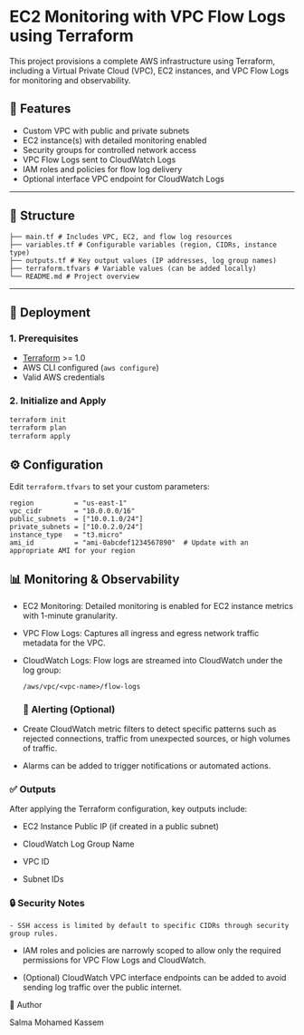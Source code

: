 # EC2 Monitoring with VPC Flow Logs using Terraform

This project provisions a complete AWS infrastructure using Terraform, including a Virtual Private Cloud (VPC), EC2 instances, and VPC Flow Logs for monitoring and observability.

## 🔧 Features

- Custom VPC with public and private subnets
- EC2 instance(s) with detailed monitoring enabled
- Security groups for controlled network access
- VPC Flow Logs sent to CloudWatch Logs
- IAM roles and policies for flow log delivery
- Optional interface VPC endpoint for CloudWatch Logs

---

## 📁 Structure

```
├── main.tf # Includes VPC, EC2, and flow log resources
├── variables.tf # Configurable variables (region, CIDRs, instance type)
├── outputs.tf # Key output values (IP addresses, log group names)
├── terraform.tfvars # Variable values (can be added locally)
└── README.md # Project overview
```

---

## 🚀 Deployment

### 1. Prerequisites

- [Terraform](https://www.terraform.io/downloads.html) >= 1.0
- AWS CLI configured (`aws configure`)
- Valid AWS credentials

### 2. Initialize and Apply

```bash
terraform init
terraform plan
terraform apply
```
## ⚙️ Configuration

Edit `terraform.tfvars` to set your custom parameters:

```hcl
region          = "us-east-1"
vpc_cidr        = "10.0.0.0/16"
public_subnets  = ["10.0.1.0/24"]
private_subnets = ["10.0.2.0/24"]
instance_type   = "t3.micro"
ami_id          = "ami-0abcdef1234567890"  # Update with an appropriate AMI for your region
```
## 📊 Monitoring & Observability

- EC2 Monitoring: Detailed monitoring is enabled for EC2 instance metrics with 1-minute granularity.

- VPC Flow Logs: Captures all ingress and egress network traffic metadata for the VPC.

- CloudWatch Logs: Flow logs are streamed into CloudWatch under the log group:
  ```
  /aws/vpc/<vpc-name>/flow-logs
  ```
  ### 🔔 Alerting (Optional)

- Create CloudWatch metric filters to detect specific patterns such as rejected connections, traffic from unexpected sources, or high volumes of traffic.

- Alarms can be added to trigger notifications or automated actions.
  
###  ✅ Outputs

After applying the Terraform configuration, key outputs include:

   - EC2 Instance Public IP (if created in a public subnet)

   - CloudWatch Log Group Name

  -  VPC ID

   - Subnet IDs

### 🔒 Security Notes

    - SSH access is limited by default to specific CIDRs through security group rules.

   - IAM roles and policies are narrowly scoped to allow only the required permissions for VPC Flow Logs and CloudWatch.

   - (Optional) CloudWatch VPC interface endpoints can be added to avoid sending log traffic over the public internet.

👤 Author

Salma Mohamed Kassem
  
